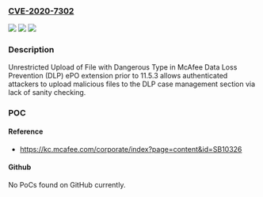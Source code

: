 ### [CVE-2020-7302](https://cve.mitre.org/cgi-bin/cvename.cgi?name=CVE-2020-7302)
![](https://img.shields.io/static/v1?label=Product&message=DLP%20ePO%20extension&color=blue)
![](https://img.shields.io/static/v1?label=Version&message=11.3%3C%2011.3.28%20&color=brighgreen)
![](https://img.shields.io/static/v1?label=Vulnerability&message=CWE-434%20Unrestricted%20Upload%20of%20File%20with%20Dangerous%20Type&color=brighgreen)

### Description

Unrestricted Upload of File with Dangerous Type in McAfee Data Loss Prevention (DLP) ePO extension prior to 11.5.3 allows authenticated attackers to upload malicious files to the DLP case management section via lack of sanity checking.

### POC

#### Reference
- https://kc.mcafee.com/corporate/index?page=content&id=SB10326

#### Github
No PoCs found on GitHub currently.

